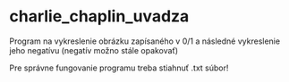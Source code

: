 # charlie_chaplin_uvadza
Program na vykreslenie obrázku zapísaného v 0/1 a následné vykreslenie jeho negatívu (negatív možno stále opakovať)

Pre správne fungovanie programu treba stiahnuť .txt súbor!

